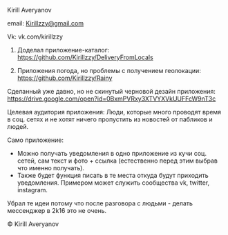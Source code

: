 Kirill Averyanov

email:
Kirillzzy@gmail.com

Vk:
vk.com/kirillzzy

1) Доделал приложение-каталог:
https://github.com/Kirillzzy/DeliveryFromLocals

2) Приложения погода, но проблемы с получением геолокации:
https://github.com/Kirillzzy/Rainy

Сделанный уже давно, но не скинутый черновой дезайн приложения:
https://drive.google.com/open?id=0BxmPVRxy3XTVYXVkUUFFcW9nT3c

Целевая аудитория приложения:
  Люди, которые много проводят время в соц. сетях и не хотят ничего пропустить из новостей от пабликов и людей.
  
Само приложение:
  - Можно получать уведомления в одно приложение из кучи соц. сетей, сам текст и фото + ссылка
  (естественно перед этим выбрав что именно получать).
  - Также будет функция писать в те места откуда будут приходить уведомления.
  Примером может служить сообщества vk, twitter, instagram.
  
Убрал те идеи потому что после разговора с людьми - делать мессенджер в 2k16 это не очень.

 © Kirill Averyanov
